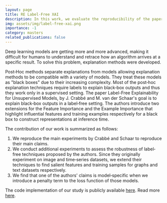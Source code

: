 ```yaml
---
layout: page
title: RE Label-Free XAI 
description: In this work, we evaluate the reproducibility of the paper Label-Free Explainability for Unsupervised Models by Crabbe and van der Schaar. Our goal is to reproduce the paper's four main claims in a label‐free setting and extend it's research to assess robustness.
img: assets/img/label-free-xai.png
importance: -1
category: masters
related_publications: false
---
```


Deep learning models are getting more and more advanced, making it difficult for humans to understand and retrace how an algorithm arrives at a specific result. To solve this problem, explanation methods were developed.

Post‐Hoc methods separate explanations from models allowing explanation methods to be compatible with a variety of models. They treat these models as "black boxes" due to their increasing complexity. Most of the post‐hoc explanation techniques require labels to explain black‐box outputs and thus they work only in a supervised setting. The paper Label-Free Explainability for Unsupervised Models, by J. Crabbé and M. van der Schaar's goal is to explain black‐box outputs in a label‐free setting. The authors introduce two extensions for the Feature Importance and the Example Importance that highlight influential features and training examples respectively for a black box to construct representations at inference time.

The contribution of our work is summarized as follows:
1. We reproduce the main experiments by Crabbé and Schaar to reproduce their main claims.
2. We conduct additional experiments to assess the robustness of label‐free techniques proposed by the authors. Since they originally experiment on image and time‐series datasets, we extend their techniques to find salient features and training samples for graphs and text datasets respectively.
3. We find that one of the authors' claims is model‐specific when we introduce a penalty term to the loss function of those models.

The code implementation of our study is publicly available <a href="https://github.com/vpariza/Re-Label-Free-XAI">here</a>.
Read more <a href="https://openreview.net/pdf?id=qP34dvJpHd">here</a>.
